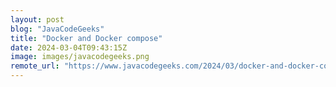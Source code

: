 ```yaml
---
layout: post
blog: "JavaCodeGeeks"
title: "Docker and Docker compose"
date: 2024-03-04T09:43:15Z
image: images/javacodegeeks.png
remote_url: "https://www.javacodegeeks.com/2024/03/docker-and-docker-compose.html"
---
```


